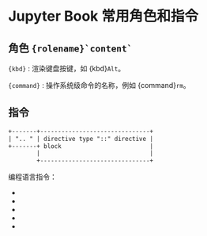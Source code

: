 # Jupyter Book 常用角色和指令

## 角色 `` {rolename}`content` ``

`{kbd}`
:   渲染键盘按键，如 {kbd}`Alt`。

`{command}`
:   操作系统级命令的名称，例如 {command}`rm`。

## 指令

```rst
+-------+-------------------------------+
| ".. " | directive type "::" directive |
+-------+ block                         |
        |                               |
        +-------------------------------+
```

编程语言指令：

- [](rst:domains/python)
- [](rst:domains/c)
- [](rst:domains/cpp)
- [](rst:domains/javascript)
- [](rst:domains/rst)
